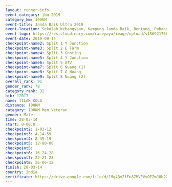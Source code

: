```yaml
---
layout: runner-info 
event_category: jbu-2019 
category_km: 100KM 
event-title: Janda Baik Ultra 2019
event-location: Sekolah Kebangsaan, Kampung Janda Baik, Bentong, Pahang, Malaysia 
event-logo: https://res.cloudinary.com/raceyaya/image/upload/v1569217009/logo/janda-baik_vch1pc.jpg 
event-date: 2019-09-14 
checkpoint-name2: Split 1 Y Junction 
checkpoint-name3: Split 2 E Farm 
checkpoint-name4: Split 3 Genting 
checkpoint-name5: Split 4 Y Junction 
checkpoint-name6: Split 5 ATV 
checkpoint-name7: Split 6 Nuang (1) 
checkpoint-name8: Split 7 G Nuang 
checkpoint-name9: Split 8 Nuang (2) 
overall_rank: 91
gender_rank: 78
category_rank: 32
bib: 12017
name: TILAK KOLA
distance: 100KM
category: 100KM Men Veteran
gender: Male
time: 28-03-14
start: 0-00.0
checkpoint2: 1-03-12
checkpoint3: 4-14-59
checkpoint4: 8-35-19
checkpoint5: 12-00-00
checkpoint5: 
checkpoint6: 16-24-28
checkpoint7: 22-21-28
checkpoint8: 26-06-12
finish: 28-03-14
country: India
certificate: https://drive.google.com/file/d/1Mg4BvZfFn87MVEVvOEZmJ8b22d4h4PTp/view?usp=sharing
---
```

